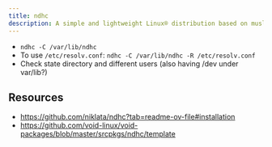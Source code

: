 ```yaml
---
title: ndhc
description: A simple and lightweight Linux® distribution based on musl libc and toybox
---
```


- `ndhc -C /var/lib/ndhc`
- To use `/etc/resolv.conf`: `ndhc -C /var/lib/ndhc -R /etc/resolv.conf`
- Check state directory and different users (also having /dev under var/lib?)

## Resources
- https://github.com/niklata/ndhc?tab=readme-ov-file#installation
- https://github.com/void-linux/void-packages/blob/master/srcpkgs/ndhc/template
